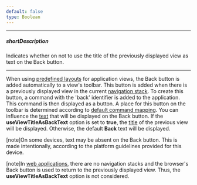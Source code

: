 ```yaml
---
default: false
type: Boolean
---
```

---
##### shortDescription
Indicates whether on not to use the title of the previously displayed view as text on the Back button.

---
When using [predefined layouts](/concepts/40%20SPA%20Framework/13%20Built-in%20Layouts '/Documentation/Guide/SPA_Framework/Built-in_Layouts/') for application views, the Back button is added automatically to a view's toolbar. This button is added when there is a previously displayed view in the current [navigation stack](/concepts/40%20SPA%20Framework/3%20Navigation%20and%20Routing/5%20Navigation%20History%20in%20Mobile%20Apps.md '/Documentation/Guide/SPA_Framework/Navigation_and_Routing/#Navigation_History_in_Mobile_Apps'). To create this button, a command with the 'back' identifier is added to the application. This command is then displayed as a button. A place for this button on the toolbar is determined according to [default command mapping](/concepts/40%20SPA%20Framework/13%20Built-in%20Layouts/6%20Default%20Command%20Mapping.md '/Documentation/Guide/SPA_Framework/Built-in_Layouts/#Default_Command_Mapping'). You can influence the [text](/api-reference/40%20SPA%20Framework/Markup%20Components/dxCommand/1%20Configuration/title.md '/Documentation/ApiReference/SPA_Framework/Markup_Components/dxCommand/Configuration/#title') that will be displayed on the Back button. If the **useViewTitleAsBackText** option is set to **true**, the [title](/api-reference/40%20SPA%20Framework/Markup%20Components/dxView/1%20Configuration/title.md '/Documentation/ApiReference/SPA_Framework/Markup_Components/dxView/Configuration/#title') of the previous view will be displayed. Otherwise, the default **Back** text will be displayed.

[note]On some devices, text may be absent on the Back button. This is made intentionally, according to the platform guidelines provided for this device.

[note]In [web applications](/api-reference/40%20SPA%20Framework/HtmlApplication/1%20Configuration/mode.md '/Documentation/ApiReference/SPA_Framework/HtmlApplication/Configuration/#mode'), there are no navigation stacks and the browser's Back button is used to return to the previously displayed view. Thus, the **useViewTitleAsBackText** option is not considered.